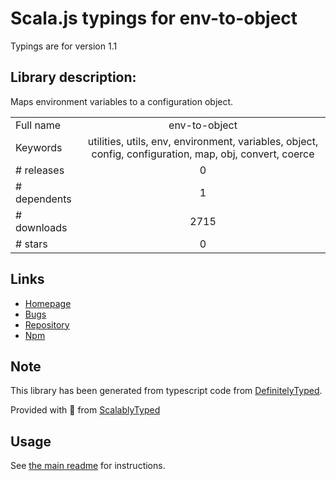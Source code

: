 
# Scala.js typings for env-to-object

Typings are for version 1.1

## Library description:
Maps environment variables to a configuration object.

|                    |                 |
| ------------------ | :-------------: |
| Full name          | env-to-object |
| Keywords           | utilities, utils, env, environment, variables, object, config, configuration, map, obj, convert, coerce |
| # releases         | 0 |
| # dependents       | 1 |
| # downloads        | 2715 |
| # stars            | 0 |

## Links
- [Homepage](https://github.com/kgryte/node-env-to-object#readme)
- [Bugs](https://github.com/kgryte/node-env-to-object/issues)
- [Repository](https://github.com/kgryte/node-env-to-object)
- [Npm](https://www.npmjs.com/package/env-to-object)
    


## Note
This library has been generated from typescript code from [DefinitelyTyped](https://definitelytyped.org).

Provided with :purple_heart: from [ScalablyTyped](https://github.com/oyvindberg/ScalablyTyped)

## Usage
See [the main readme](../../readme.md) for instructions.


